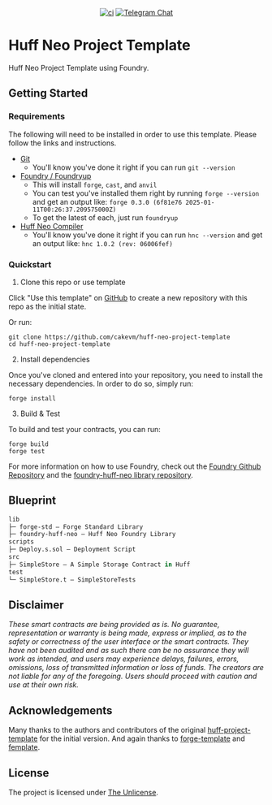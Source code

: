 <div align="center">

[![ci](https://github.com/cakevm/huff-neo-project-template/actions/workflows/ci.yaml/badge.svg?branch=main)](https://github.com/cakevm/huff-neo-project-template/actions/workflows/ci.yaml) [![Telegram Chat][tg-badge]][tg-url]

[tg-badge]: https://img.shields.io/badge/telegram-huff_neo-2CA5E0?style=plastic&logo=telegram
[tg-url]: https://t.me/huff_neo

</div>

# Huff Neo Project Template

Huff Neo Project Template using Foundry.


## Getting Started

### Requirements

The following will need to be installed in order to use this template. Please follow the links and instructions.

-   [Git](https://git-scm.com/book/en/v2/Getting-Started-Installing-Git)  
    -   You'll know you've done it right if you can run `git --version`
-   [Foundry / Foundryup](https://github.com/gakonst/foundry)
    -   This will install `forge`, `cast`, and `anvil`
    -   You can test you've installed them right by running `forge --version` and get an output like: `forge 0.3.0 (6f81e76 2025-01-11T00:26:37.209575000Z)`
    -   To get the latest of each, just run `foundryup`
-   [Huff Neo Compiler](https://github.com/cakevm/huff-neo)
    -   You'll know you've done it right if you can run `hnc --version` and get an output like: `hnc 1.0.2 (rev: 06006fef)`

### Quickstart

1. Clone this repo or use template

Click "Use this template" on [GitHub](https://github.com/cakevm/huff-neo-project-template) to create a new repository with this repo as the initial state.

Or run:

```
git clone https://github.com/cakevm/huff-neo-project-template
cd huff-neo-project-template
```

2. Install dependencies

Once you've cloned and entered into your repository, you need to install the necessary dependencies. In order to do so, simply run:

```shell
forge install
```

3. Build & Test

To build and test your contracts, you can run:

```shell
forge build
forge test
```

For more information on how to use Foundry, check out the [Foundry Github Repository](https://github.com/foundry-rs/foundry/tree/master/forge) and the [foundry-huff-neo library repository](https://github.com/cakevm/foundry-huff-neo).


## Blueprint

```ml
lib
├─ forge-std — Forge Standard Library
├─ foundry-huff-neo — Huff Neo Foundry Library
scripts
├─ Deploy.s.sol — Deployment Script
src
├─ SimpleStore — A Simple Storage Contract in Huff
test
└─ SimpleStore.t — SimpleStoreTests
```

## Disclaimer

_These smart contracts are being provided as is. No guarantee, representation or warranty is being made, express or implied, as to the safety or correctness of the user interface or the smart contracts. They have not been audited and as such there can be no assurance they will work as intended, and users may experience delays, failures, errors, omissions, loss of transmitted information or loss of funds. The creators are not liable for any of the foregoing. Users should proceed with caution and use at their own risk._

## Acknowledgements
Many thanks to the authors and contributors of the original [huff-project-template](https://github.com/huff-language/huff-project-template) for the initial version. And again thanks to [forge-template](https://github.com/foundry-rs/forge-template) and [femplate](https://github.com/abigger87/femplate).

## License
The project is licensed under [The Unlicense](./LICENSE).
